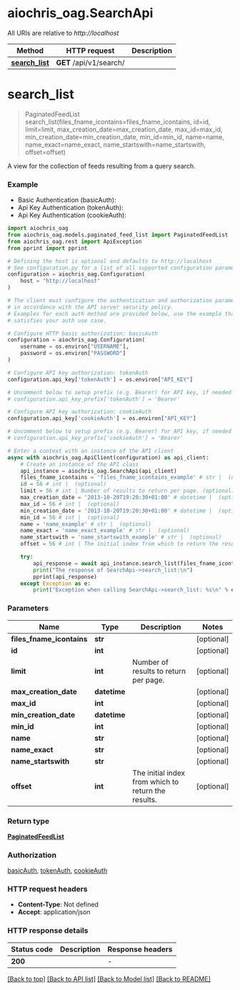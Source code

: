 # aiochris_oag.SearchApi

All URIs are relative to *http://localhost*

Method | HTTP request | Description
------------- | ------------- | -------------
[**search_list**](SearchApi.md#search_list) | **GET** /api/v1/search/ | 


# **search_list**
> PaginatedFeedList search_list(files_fname_icontains=files_fname_icontains, id=id, limit=limit, max_creation_date=max_creation_date, max_id=max_id, min_creation_date=min_creation_date, min_id=min_id, name=name, name_exact=name_exact, name_startswith=name_startswith, offset=offset)



A view for the collection of feeds resulting from a query search.

### Example

* Basic Authentication (basicAuth):
* Api Key Authentication (tokenAuth):
* Api Key Authentication (cookieAuth):

```python
import aiochris_oag
from aiochris_oag.models.paginated_feed_list import PaginatedFeedList
from aiochris_oag.rest import ApiException
from pprint import pprint

# Defining the host is optional and defaults to http://localhost
# See configuration.py for a list of all supported configuration parameters.
configuration = aiochris_oag.Configuration(
    host = "http://localhost"
)

# The client must configure the authentication and authorization parameters
# in accordance with the API server security policy.
# Examples for each auth method are provided below, use the example that
# satisfies your auth use case.

# Configure HTTP basic authorization: basicAuth
configuration = aiochris_oag.Configuration(
    username = os.environ["USERNAME"],
    password = os.environ["PASSWORD"]
)

# Configure API key authorization: tokenAuth
configuration.api_key['tokenAuth'] = os.environ["API_KEY"]

# Uncomment below to setup prefix (e.g. Bearer) for API key, if needed
# configuration.api_key_prefix['tokenAuth'] = 'Bearer'

# Configure API key authorization: cookieAuth
configuration.api_key['cookieAuth'] = os.environ["API_KEY"]

# Uncomment below to setup prefix (e.g. Bearer) for API key, if needed
# configuration.api_key_prefix['cookieAuth'] = 'Bearer'

# Enter a context with an instance of the API client
async with aiochris_oag.ApiClient(configuration) as api_client:
    # Create an instance of the API class
    api_instance = aiochris_oag.SearchApi(api_client)
    files_fname_icontains = 'files_fname_icontains_example' # str |  (optional)
    id = 56 # int |  (optional)
    limit = 56 # int | Number of results to return per page. (optional)
    max_creation_date = '2013-10-20T19:20:30+01:00' # datetime |  (optional)
    max_id = 56 # int |  (optional)
    min_creation_date = '2013-10-20T19:20:30+01:00' # datetime |  (optional)
    min_id = 56 # int |  (optional)
    name = 'name_example' # str |  (optional)
    name_exact = 'name_exact_example' # str |  (optional)
    name_startswith = 'name_startswith_example' # str |  (optional)
    offset = 56 # int | The initial index from which to return the results. (optional)

    try:
        api_response = await api_instance.search_list(files_fname_icontains=files_fname_icontains, id=id, limit=limit, max_creation_date=max_creation_date, max_id=max_id, min_creation_date=min_creation_date, min_id=min_id, name=name, name_exact=name_exact, name_startswith=name_startswith, offset=offset)
        print("The response of SearchApi->search_list:\n")
        pprint(api_response)
    except Exception as e:
        print("Exception when calling SearchApi->search_list: %s\n" % e)
```



### Parameters


Name | Type | Description  | Notes
------------- | ------------- | ------------- | -------------
 **files_fname_icontains** | **str**|  | [optional] 
 **id** | **int**|  | [optional] 
 **limit** | **int**| Number of results to return per page. | [optional] 
 **max_creation_date** | **datetime**|  | [optional] 
 **max_id** | **int**|  | [optional] 
 **min_creation_date** | **datetime**|  | [optional] 
 **min_id** | **int**|  | [optional] 
 **name** | **str**|  | [optional] 
 **name_exact** | **str**|  | [optional] 
 **name_startswith** | **str**|  | [optional] 
 **offset** | **int**| The initial index from which to return the results. | [optional] 

### Return type

[**PaginatedFeedList**](PaginatedFeedList.md)

### Authorization

[basicAuth](../README.md#basicAuth), [tokenAuth](../README.md#tokenAuth), [cookieAuth](../README.md#cookieAuth)

### HTTP request headers

 - **Content-Type**: Not defined
 - **Accept**: application/json

### HTTP response details

| Status code | Description | Response headers |
|-------------|-------------|------------------|
**200** |  |  -  |

[[Back to top]](#) [[Back to API list]](../README.md#documentation-for-api-endpoints) [[Back to Model list]](../README.md#documentation-for-models) [[Back to README]](../README.md)

